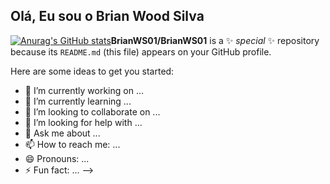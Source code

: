 ## Olá, Eu sou o Brian Wood Silva

[![Anurag's GitHub stats](https://github-readme-stats.vercel.app/api?username=BrianWS01)](https://github.com/BrianWS01/github-readme-stats)**BrianWS01/BrianWS01** is a ✨ _special_ ✨ repository because its `README.md` (this file) appears on your GitHub profile.

Here are some ideas to get you started:

- 🔭 I’m currently working on ...
- 🌱 I’m currently learning ...
- 👯 I’m looking to collaborate on ...
- 🤔 I’m looking for help with ...
- 💬 Ask me about ...
- 📫 How to reach me: ...
- 😄 Pronouns: ...
- ⚡ Fun fact: ...
--> 
